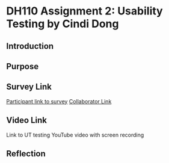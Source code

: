# DH110 Assignment 2: Usability Testing by Cindi Dong

## Introduction

## Purpose

## Survey Link
[Participant link to survey](https://forms.gle/Q8WH9w9curxn34UU9)
[Collaborator Link](https://docs.google.com/forms/d/1P16lFUrZ5R9X-d3CkkdshL4UVUTuAK8UzyUDYbzs3rU/edit?usp=sharing)

## Video Link
Link to UT testing YouTube video with screen recording

## Reflection
